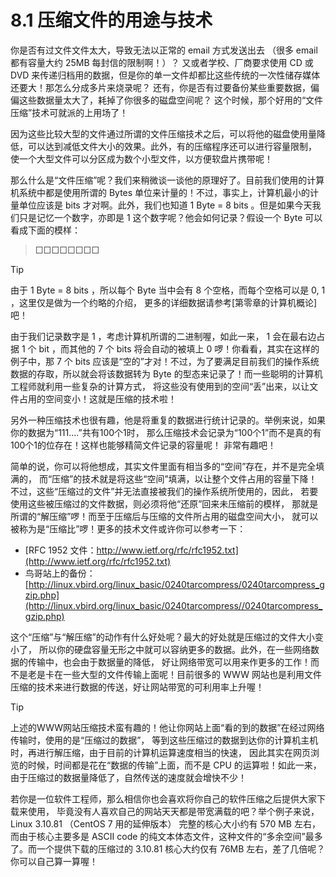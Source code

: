 # 8.1 压缩文件的用途与技术

你是否有过文件文件太大，导致无法以正常的 email 方式发送出去 （很多 email 都有容量大约 25MB 每封信的限制啊！）？ 又或者学校、厂商要求使用 CD 或 DVD 来传递归档用的数据，但是你的单一文件却都比这些传统的一次性储存媒体还要大！那怎么分成多片来烧录呢？ 还有，你是否有过要备份某些重要数据，偏偏这些数据量太大了，耗掉了你很多的磁盘空间呢？ 这个时候，那个好用的“文件压缩”技术可就派的上用场了！

因为这些比较大型的文件通过所谓的文件压缩技术之后，可以将他的磁盘使用量降低，可以达到减低文件大小的效果。此外，有的压缩程序还可以进行容量限制， 使一个大型文件可以分区成为数个小型文件，以方便软盘片携带呢！

那么什么是“文件压缩”呢？我们来稍微谈一谈他的原理好了。目前我们使用的计算机系统中都是使用所谓的 Bytes 单位来计量的！不过，事实上，计算机最小的计量单位应该是 bits 才对啊。此外，我们也知道 1 Byte = 8 bits 。但是如果今天我们只是记忆一个数字，亦即是 1 这个数字呢？他会如何记录？假设一个 Byte 可以看成下面的模样：

> □□□□□□□□


> [!TIP]  
> 由于 1 Byte = 8 bits ，所以每个 Byte 当中会有 8 个空格，而每个空格可以是 0, 1 ，这里仅是做为一个约略的介绍， 更多的详细数据请参考[第零章的计算机概论]吧！

由于我们记录数字是 1 ，考虑计算机所谓的二进制喔，如此一来， 1 会在最右边占据 1 个 bit ，而其他的 7 个 bits 将会自动的被填上 0 啰！你看看，其实在这样的例子中，那 7 个 bits 应该是“空的”才对！不过，为了要满足目前我们的操作系统数据的存取，所以就会将该数据转为 Byte 的型态来记录了！而一些聪明的计算机工程师就利用一些复杂的计算方式， 将这些没有使用到的空间“丢”出来，以让文件占用的空间变小！这就是压缩的技术啦！

另外一种压缩技术也很有趣，他是将重复的数据进行统计记录的。举例来说，如果你的数据为“111....”共有100个1时， 那么压缩技术会记录为“100个1”而不是真的有100个1的位存在！这样也能够精简文件记录的容量呢！ 非常有趣吧！

简单的说，你可以将他想成，其实文件里面有相当多的“空间”存在，并不是完全填满的， 而“压缩”的技术就是将这些“空间”填满，以让整个文件占用的容量下降！ 不过，这些“压缩过的文件”并无法直接被我们的操作系统所使用的，因此， 若要使用这些被压缩过的文件数据，则必须将他“还原”回来未压缩前的模样， 那就是所谓的“解压缩”啰！而至于压缩后与压缩的文件所占用的磁盘空间大小， 就可以被称为是“压缩比”啰！更多的技术文件或许你可以参考一下：

-   [RFC 1952 文件：http://www.ietf.org/rfc/rfc1952.txt](http://www.ietf.org/rfc/rfc1952.txt)
-   鸟哥站上的备份：[http://linux.vbird.org/linux_basic/0240tarcompress/0240tarcompress_gzip.php](http://linux.vbird.org/linux_basic/0240tarcompress//0240tarcompress_gzip.php)

这个“压缩”与“解压缩”的动作有什么好处呢？最大的好处就是压缩过的文件大小变小了， 所以你的硬盘容量无形之中就可以容纳更多的数据。此外，在一些网络数据的传输中，也会由于数据量的降低， 好让网络带宽可以用来作更多的工作！而不是老是卡在一些大型的文件传输上面呢！目前很多的 WWW 网站也是利用文件压缩的技术来进行数据的传送，好让网站带宽的可利用率上升喔！



> [!TIP]  
> 上述的WWW网站压缩技术蛮有趣的！他让你网站上面“看的到的数据”在经过网络传输时，使用的是“压缩过的数据”， 等到这些压缩过的数据到达你的计算机主机时，再进行解压缩，由于目前的计算机运算速度相当的快速， 因此其实在网页浏览的时候，时间都是花在“数据的传输”上面，而不是 CPU 的运算啦！如此一来，由于压缩过的数据量降低了，自然传送的速度就会增快不少！

若你是一位软件工程师，那么相信你也会喜欢将你自己的软件压缩之后提供大家下载来使用， 毕竟没有人喜欢自己的网站天天都是带宽满载的吧？举个例子来说， Linux 3.10.81 （CentOS 7 用的延伸版本） 完整的核心大小约有 570 MB 左右，而由于核心主要多是 ASCII code 的纯文本体态文件，这种文件的“多余空间”最多了。而一个提供下载的压缩过的 3.10.81 核心大约仅有 76MB 左右，差了几倍呢？你可以自己算一算喔！
